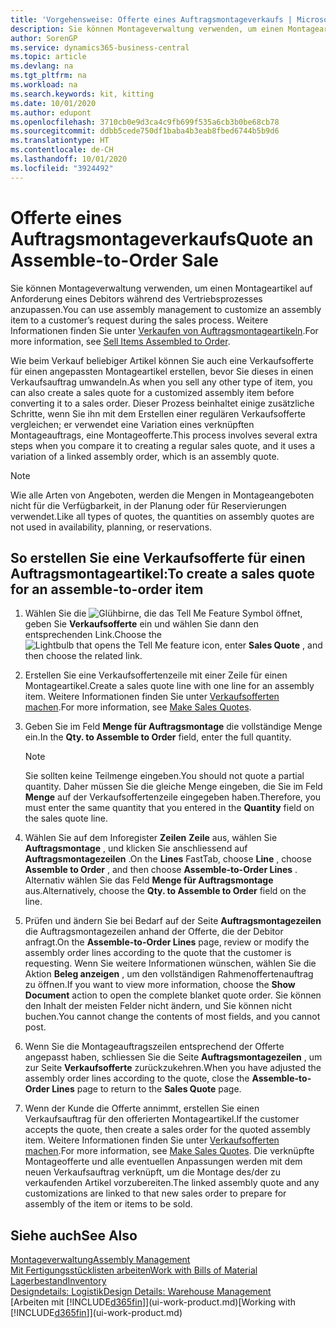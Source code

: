 ```yaml
---
title: 'Vorgehensweise: Offerte eines Auftragsmontageverkaufs | Microsoft Docs'
description: Sie können Montageverwaltung verwenden, um einen Montageartikel auf Anforderung eines Debitors während des Vertriebsprozesses anzupassen.
author: SorenGP
ms.service: dynamics365-business-central
ms.topic: article
ms.devlang: na
ms.tgt_pltfrm: na
ms.workload: na
ms.search.keywords: kit, kitting
ms.date: 10/01/2020
ms.author: edupont
ms.openlocfilehash: 3710cb0e9d3ca4c9fb699f535a6cb3b0be68cb78
ms.sourcegitcommit: ddbb5cede750df1baba4b3eab8fbed6744b5b9d6
ms.translationtype: HT
ms.contentlocale: de-CH
ms.lasthandoff: 10/01/2020
ms.locfileid: "3924492"
---
```

# <a name="quote-an-assemble-to-order-sale"></a><span data-ttu-id="d8d49-103">Offerte eines Auftragsmontageverkaufs</span><span class="sxs-lookup"><span data-stu-id="d8d49-103">Quote an Assemble-to-Order Sale</span></span>
<span data-ttu-id="d8d49-104">Sie können Montageverwaltung verwenden, um einen Montageartikel auf Anforderung eines Debitors während des Vertriebsprozesses anzupassen.</span><span class="sxs-lookup"><span data-stu-id="d8d49-104">You can use assembly management to customize an assembly item to a customer’s request during the sales process.</span></span> <span data-ttu-id="d8d49-105">Weitere Informationen finden Sie unter [Verkaufen von Auftragsmontageartikeln](assembly-how-to-sell-items-assembled-to-order.md).</span><span class="sxs-lookup"><span data-stu-id="d8d49-105">For more information, see [Sell Items Assembled to Order](assembly-how-to-sell-items-assembled-to-order.md).</span></span>  

<span data-ttu-id="d8d49-106">Wie beim Verkauf beliebiger Artikel können Sie auch eine Verkaufsofferte für einen angepassten Montageartikel erstellen, bevor Sie dieses in einen Verkaufsauftrag umwandeln.</span><span class="sxs-lookup"><span data-stu-id="d8d49-106">As when you sell any other type of item, you can also create a sales quote for a customized assembly item before converting it to a sales order.</span></span> <span data-ttu-id="d8d49-107">Dieser Prozess beinhaltet einige zusätzliche Schritte, wenn Sie ihn mit dem Erstellen einer regulären Verkaufsofferte vergleichen; er verwendet eine Variation eines verknüpften Montageauftrags, eine Montageofferte.</span><span class="sxs-lookup"><span data-stu-id="d8d49-107">This process involves several extra steps when you compare it to creating a regular sales quote, and it uses a variation of a linked assembly order, which is an assembly quote.</span></span>

> [!NOTE]  
>  <span data-ttu-id="d8d49-108">Wie alle Arten von Angeboten, werden die Mengen in Montageangeboten nicht für die Verfügbarkeit, in der Planung oder für Reservierungen verwendet.</span><span class="sxs-lookup"><span data-stu-id="d8d49-108">Like all types of quotes, the quantities on assembly quotes are not used in availability, planning, or reservations.</span></span>  

## <a name="to-create-a-sales-quote-for-an-assemble-to-order-item"></a><span data-ttu-id="d8d49-109">So erstellen Sie eine Verkaufsofferte für einen Auftragsmontageartikel:</span><span class="sxs-lookup"><span data-stu-id="d8d49-109">To create a sales quote for an assemble-to-order item</span></span>  
1.  <span data-ttu-id="d8d49-110">Wählen Sie die ![Glühbirne, die das Tell Me Feature](media/ui-search/search_small.png "Tell Me-Funktion") Symbol öffnet, geben Sie **Verkaufsofferte** ein und wählen Sie dann den entsprechenden Link.</span><span class="sxs-lookup"><span data-stu-id="d8d49-110">Choose the ![Lightbulb that opens the Tell Me feature](media/ui-search/search_small.png "Tell me what you want to do") icon, enter **Sales Quote** , and then choose the related link.</span></span>  
2.  <span data-ttu-id="d8d49-111">Erstellen Sie eine Verkaufsoffertenzeile mit einer Zeile für einen Montageartikel.</span><span class="sxs-lookup"><span data-stu-id="d8d49-111">Create a sales quote line with one line for an assembly item.</span></span> <span data-ttu-id="d8d49-112">Weitere Informationen finden Sie unter [Verkaufsofferten machen](sales-how-make-offers.md).</span><span class="sxs-lookup"><span data-stu-id="d8d49-112">For more information, see [Make Sales Quotes](sales-how-make-offers.md).</span></span>  
3.  <span data-ttu-id="d8d49-113">Geben Sie im Feld **Menge für Auftragsmontage** die vollständige Menge ein.</span><span class="sxs-lookup"><span data-stu-id="d8d49-113">In the **Qty. to Assemble to Order** field, enter the full quantity.</span></span>

    > [!NOTE]  
    >  <span data-ttu-id="d8d49-114">Sie sollten keine Teilmenge eingeben.</span><span class="sxs-lookup"><span data-stu-id="d8d49-114">You should not quote a partial quantity.</span></span> <span data-ttu-id="d8d49-115">Daher müssen Sie die gleiche Menge eingeben, die Sie im Feld **Menge** auf der Verkaufsoffertenzeile eingegeben haben.</span><span class="sxs-lookup"><span data-stu-id="d8d49-115">Therefore, you must enter the same quantity that you entered in the **Quantity** field on the sales quote line.</span></span>  

4.  <span data-ttu-id="d8d49-116">Wählen Sie auf dem Inforegister **Zeilen** **Zeile** aus, wählen Sie **Auftragsmontage** , und klicken Sie anschliessend auf **Auftragsmontagezeilen** .</span><span class="sxs-lookup"><span data-stu-id="d8d49-116">On the **Lines** FastTab, choose **Line** , choose **Assemble to Order** , and then choose **Assemble-to-Order Lines** .</span></span> <span data-ttu-id="d8d49-117">Alternativ wählen Sie das Feld **Menge für Auftragsmontage** aus.</span><span class="sxs-lookup"><span data-stu-id="d8d49-117">Alternatively, choose the **Qty. to Assemble to Order** field on the line.</span></span>  
5.  <span data-ttu-id="d8d49-118">Prüfen und ändern Sie bei Bedarf auf der Seite **Auftragsmontagezeilen** die Auftragsmontagezeilen anhand der Offerte, die der Debitor anfragt.</span><span class="sxs-lookup"><span data-stu-id="d8d49-118">On the **Assemble-to-Order Lines** page, review or modify the assembly order lines according to the quote that the customer is requesting.</span></span> <span data-ttu-id="d8d49-119">Wenn Sie weitere Informationen wünschen, wählen Sie die Aktion **Beleg anzeigen** , um den vollständigen Rahmenoffertenauftrag zu öffnen.</span><span class="sxs-lookup"><span data-stu-id="d8d49-119">If you want to view more information, choose the **Show Document** action to open the complete blanket quote order.</span></span> <span data-ttu-id="d8d49-120">Sie können den Inhalt der meisten Felder nicht ändern, und Sie können nicht buchen.</span><span class="sxs-lookup"><span data-stu-id="d8d49-120">You cannot change the contents of most fields, and you cannot post.</span></span>  
6.  <span data-ttu-id="d8d49-121">Wenn Sie die Montageauftragszeilen entsprechend der Offerte angepasst haben, schliessen Sie die Seite **Auftragsmontagezeilen** , um zur Seite **Verkaufsofferte** zurückzukehren.</span><span class="sxs-lookup"><span data-stu-id="d8d49-121">When you have adjusted the assembly order lines according to the quote, close the **Assemble-to-Order Lines** page to return to the **Sales Quote** page.</span></span>  
7.  <span data-ttu-id="d8d49-122">Wenn der Kunde die Offerte annimmt, erstellen Sie einen Verkaufsauftrag für den offerierten Montageartikel.</span><span class="sxs-lookup"><span data-stu-id="d8d49-122">If the customer accepts the quote, then create a sales order for the quoted assembly item.</span></span> <span data-ttu-id="d8d49-123">Weitere Informationen finden Sie unter [Verkaufsofferten machen](sales-how-make-offers.md).</span><span class="sxs-lookup"><span data-stu-id="d8d49-123">For more information, see [Make Sales Quotes](sales-how-make-offers.md).</span></span> <span data-ttu-id="d8d49-124">Die verknüpfte Montageofferte und alle eventuellen Anpassungen werden mit dem neuen Verkaufsauftrag verknüpft, um die Montage des/der zu verkaufenden Artikel vorzubereiten.</span><span class="sxs-lookup"><span data-stu-id="d8d49-124">The linked assembly quote and any customizations are linked to that new sales order to prepare for assembly of the item or items to be sold.</span></span>  

## <a name="see-also"></a><span data-ttu-id="d8d49-125">Siehe auch</span><span class="sxs-lookup"><span data-stu-id="d8d49-125">See Also</span></span>  
[<span data-ttu-id="d8d49-126">Montageverwaltung</span><span class="sxs-lookup"><span data-stu-id="d8d49-126">Assembly Management</span></span>](assembly-assemble-items.md)  
[<span data-ttu-id="d8d49-127">Mit Fertigungsstücklisten arbeiten</span><span class="sxs-lookup"><span data-stu-id="d8d49-127">Work with Bills of Material</span></span>](inventory-how-work-BOMs.md)  
[<span data-ttu-id="d8d49-128">Lagerbestand</span><span class="sxs-lookup"><span data-stu-id="d8d49-128">Inventory</span></span>](inventory-manage-inventory.md)  
[<span data-ttu-id="d8d49-129">Designdetails: Logistik</span><span class="sxs-lookup"><span data-stu-id="d8d49-129">Design Details: Warehouse Management</span></span>](design-details-warehouse-management.md)  
<span data-ttu-id="d8d49-130">[Arbeiten mit [!INCLUDE[d365fin](includes/d365fin_md.md)]](ui-work-product.md)</span><span class="sxs-lookup"><span data-stu-id="d8d49-130">[Working with [!INCLUDE[d365fin](includes/d365fin_md.md)]](ui-work-product.md)</span></span>
